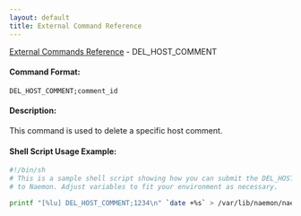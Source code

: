 ```yaml
---
layout: default
title: External Command Reference
---
```


<!--
************************************************
* AUTO GENERATED PAGE - USE ./update SCRIPT
************************************************
-->

<span class="glyphicon glyphicon-arrow-up"></span><a href="index.html"> External Commands Reference</a> - DEL_HOST_COMMENT<br>

#### Command Format:

`DEL_HOST_COMMENT;comment_id`

#### Description:

This command is used to delete a specific host comment.

#### Shell Script Usage Example:

```sh
#!/bin/sh
# This is a sample shell script showing how you can submit the DEL_HOST_COMMENT command
# to Naemon. Adjust variables to fit your environment as necessary.

printf "[%lu] DEL_HOST_COMMENT;1234\n" `date +%s` > /var/lib/naemon/naemon.cmd
```
